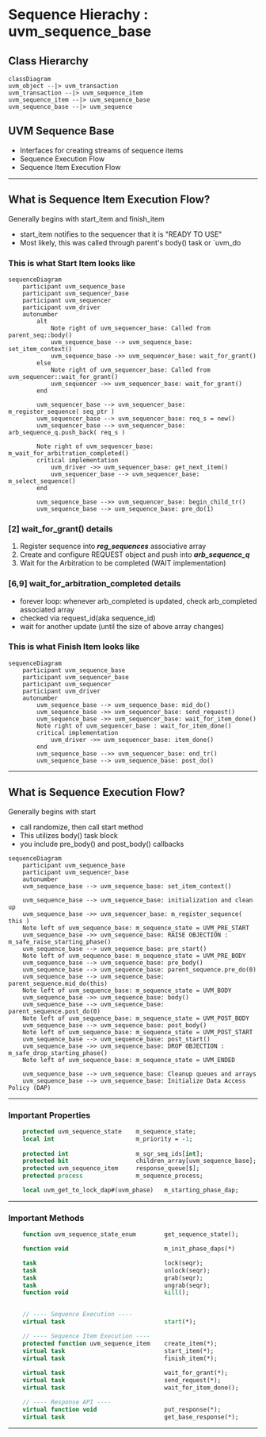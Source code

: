 # Sequence Hierachy : uvm_sequence_base

## Class Hierarchy

```mermaid
classDiagram
uvm_object --|> uvm_transaction
uvm_transaction --|> uvm_sequence_item
uvm_sequence_item --|> uvm_sequence_base
uvm_sequence_base --|> uvm_sequence
```

## UVM Sequence Base
- Interfaces for creating streams of sequence items
- Sequence Execution Flow
- Sequence Item Execution Flow

---
## What is Sequence Item Execution Flow?


Generally begins with start_item and finish_item
- start_item notifies to the sequencer that it is "READY TO USE"
- Most likely, this was called through parent's body() task or `uvm_do



### This is what Start Item looks like
```mermaid
sequenceDiagram
    participant uvm_sequence_base
    participant uvm_sequencer_base
    participant uvm_sequencer
    participant uvm_driver
    autonumber
        alt
            Note right of uvm_sequencer_base: Called from parent_seq::body()
            uvm_sequence_base --> uvm_sequence_base: set_item_context()
            uvm_sequence_base ->> uvm_sequencer_base: wait_for_grant()
        else
            Note right of uvm_sequencer_base: Called from uvm_sequencer::wait_for_grant()
            uvm_sequencer ->> uvm_sequencer_base: wait_for_grant()
        end

        uvm_sequencer_base --> uvm_sequencer_base: m_register_sequence( seq_ptr )
        uvm_sequencer_base --> uvm_sequencer_base: req_s = new()
        uvm_sequencer_base --> uvm_sequencer_base: arb_sequence_q.push_back( req_s )
        
        Note right of uvm_sequencer_base: m_wait_for_arbitration_completed()
        critical implementation
            uvm_driver ->> uvm_sequencer_base: get_next_item()
            uvm_sequencer_base --> uvm_sequencer_base: m_select_sequence()
        end

        uvm_sequence_base -->> uvm_sequencer_base: begin_child_tr()
        uvm_sequence_base --> uvm_sequence_base: pre_do(1)
```


### [2] wait_for_grant() details
1. Register sequence into ***reg_sequences*** associative array
2. Create and configure REQUEST object and push into ***arb_sequence_q***
3. Wait for the Arbitration to be completed (WAIT implementation)

### [6,9] wait_for_arbitration_completed details
- forever loop: whenever arb_completed is updated, check arb_completed associated array
- checked via request_id(aka sequence_id)
- wait for another update  (until the size of above array changes)


### This is what Finish Item looks like
```mermaid
sequenceDiagram
    participant uvm_sequence_base
    participant uvm_sequencer_base
    participant uvm_sequencer
    participant uvm_driver
    autonumber
        uvm_sequence_base --> uvm_sequence_base: mid_do()
        uvm_sequence_base ->> uvm_sequencer_base: send_request()
        uvm_sequence_base ->> uvm_sequencer_base: wait_for_item_done()
        Note right of uvm_sequencer_base : wait_for_item_done()
        critical implementation
            uvm_driver ->> uvm_sequencer_base: item_done()
        end
        uvm_sequence_base -->> uvm_sequencer_base: end_tr()
        uvm_sequence_base --> uvm_sequence_base: post_do()
```

---

## What is Sequence Execution Flow?

Generally begins with start
- call randomize, then call start method
- This utilizes body() task block
- you include pre_body() and post_body() callbacks


```mermaid
sequenceDiagram
    participant uvm_sequence_base
    participant uvm_sequencer_base
    autonumber
    uvm_sequence_base --> uvm_sequence_base: set_item_context()
    
    uvm_sequence_base --> uvm_sequence_base: initialization and clean up
    uvm_sequence_base ->> uvm_sequencer_base: m_register_sequence( this )
    Note left of uvm_sequence_base: m_sequence_state = UVM_PRE_START
    uvm_sequence_base ->> uvm_sequence_base: RAISE OBJECTION : m_safe_raise_starting_phase()
    uvm_sequence_base --> uvm_sequence_base: pre_start()
    Note left of uvm_sequence_base: m_sequence_state = UVM_PRE_BODY
    uvm_sequence_base --> uvm_sequence_base: pre_body()
    uvm_sequence_base --> uvm_sequence_base: parent_sequence.pre_do(0)
    uvm_sequence_base --> uvm_sequence_base: parent_sequence.mid_do(this)
    Note left of uvm_sequence_base: m_sequence_state = UVM_BODY
    uvm_sequence_base ->> uvm_sequence_base: body()
    uvm_sequence_base --> uvm_sequence_base: parent_sequence.post_do(0)
    Note left of uvm_sequence_base: m_sequence_state = UVM_POST_BODY
    uvm_sequence_base --> uvm_sequence_base: post_body()
    Note left of uvm_sequence_base: m_sequence_state = UVM_POST_START
    uvm_sequence_base --> uvm_sequence_base: post_start()
    uvm_sequence_base ->> uvm_sequence_base: DROP OBJECTION : m_safe_drop_starting_phase()
    Note left of uvm_sequence_base: m_sequence_state = UVM_ENDED
    
    uvm_sequence_base --> uvm_sequence_base: Cleanup queues and arrays
    uvm_sequence_base --> uvm_sequence_base: Initialize Data Access Policy (DAP)

```


----

### Important Properties

```systemverilog
    protected uvm_sequence_state    m_sequence_state;                   // Sequence STATE enum
    local int                       m_priority = -1;                    // for UVM_SEQ_ARB_WEIGHTED
    
    protected int                   m_sqr_seq_ids[int];                 // tracks sequence_id
    protected bit                   children_array[uvm_sequence_base];
    protected uvm_sequence_item     response_queue[$];                  // response queue
    protected process               m_sequence_process;                 // process id for fine-grain control

    local uvm_get_to_lock_dap#(uvm_phase)   m_starting_phase_dap;       // holds the starting phase
```

----

### Important Methods

```systemverilog
    function uvm_sequence_state_enum        get_sequence_state();       // get STATE enum

    function void                           m_init_phase_daps(*)        // create or rename Data Access Policy

    task                                    lock(seqr);                 // request lock on SEQR
    task                                    unlock(seqr);
    task                                    grab(seqr);                 // request lock then put SEQ in front
    task                                    ungrab(seqr);
    function void                           kill();                     // kill and clean up

    
    // ---- Sequence Execution ----
    virtual task                            start(*);                   // Sequence Execution Start

    // ---- Sequence Item Execution ----
    protected function uvm_sequence_item    create_item(*);             // create/initialize seq via factory
    virtual task                            start_item(*);              // Initiate a sequence item
    virtual task                            finish_item(*);             // Other half of initiation 
                                                                        // no delays btw. start_item/finish_item
    virtual task                            wait_for_grant(*);          // issues REQ to SEQR, return when granted
    virtual task                            send_request(*);            // used to fwd. REQ to DRV through SEQR
    virtual task                            wait_for_item_done();       // (optional) block until DRV calls item_done/put

    // ---- Response API ----
    virtual function void                   put_response(*);            // push RSP into queue
    virtual task                            get_base_response(*);       // pop from RSP queue
```
----
